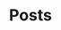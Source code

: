 ---
title: "Posts"
description: "This is meta description."
draft: false


# custom style
custom_class: "" 
custom_attributes: "" 
custom_css: ""
---